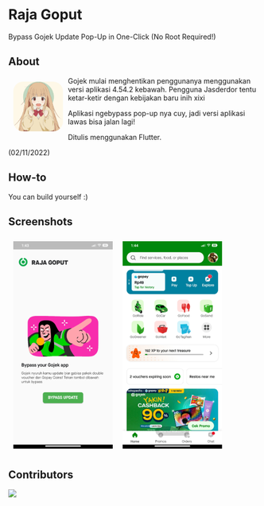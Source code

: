 # Raja Goput

Bypass Gojek Update Pop-Up in One-Click (No Root Required!)

## About

<img src="assets/ic_foreground.png" align="left"
width="100" hspace="10" vspace="10" style="border-radius:20%">

Gojek mulai menghentikan penggunanya menggunakan versi aplikasi 4.54.2 kebawah. Pengguna Jasderdor tentu ketar-ketir dengan kebijakan baru inih xixi

Aplikasi ngebypass pop-up nya cuy, jadi versi aplikasi lawas bisa jalan lagi!

Ditulis menggunakan Flutter.

(02/11/2022)

## How-to

You can build yourself :)

## Screenshots

<img src="readme/SS1.jpg" align="left" width="200" hspace="10" vspace="10">
<img src="readme/SS2.jpg" align="center" width="200" hspace="10" vspace="10"> 

## Contributors

<a href="https://github.com/abisetra/rajagoput/graphs/contributors">
  <img src="https://contrib.rocks/image?repo=abisetra/rajagoput" />
</a>


